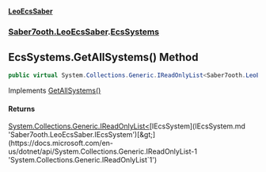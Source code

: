 #### [LeoEcsSaber](index.md 'index')
### [Saber7ooth.LeoEcsSaber](Saber7ooth.LeoEcsSaber.md 'Saber7ooth.LeoEcsSaber').[EcsSystems](EcsSystems.md 'Saber7ooth.LeoEcsSaber.EcsSystems')

## EcsSystems.GetAllSystems() Method

```csharp
public virtual System.Collections.Generic.IReadOnlyList<Saber7ooth.LeoEcsSaber.IEcsSystem> GetAllSystems();
```

Implements [GetAllSystems()](IEcsSystems.GetAllSystems().md 'Saber7ooth.LeoEcsSaber.IEcsSystems.GetAllSystems()')

#### Returns
[System.Collections.Generic.IReadOnlyList&lt;](https://docs.microsoft.com/en-us/dotnet/api/System.Collections.Generic.IReadOnlyList-1 'System.Collections.Generic.IReadOnlyList`1')[IEcsSystem](IEcsSystem.md 'Saber7ooth.LeoEcsSaber.IEcsSystem')[&gt;](https://docs.microsoft.com/en-us/dotnet/api/System.Collections.Generic.IReadOnlyList-1 'System.Collections.Generic.IReadOnlyList`1')
